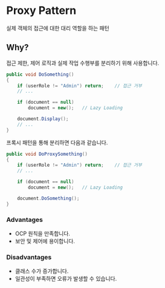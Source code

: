 # Proxy Pattern

실제 객체의 접근에 대한 대리 역할을 하는 패턴

## Why?

접근 제한, 제어 로직과 실제 작업 수행부를 분리하기 위해 사용합니다.

```cs
public void DoSomething()
{
    if (userRole != "Admin") return;    // 접근 거부
    // ...

    if (document == null)
        document = new();   // Lazy Loading

    document.Display();
    // ...
}
```

프록시 패턴을 통해 분리하면 다음과 같습니다.

```cs
public void DoProxySomething()
{
    if (userRole != "Admin") return;    // 접근 거부
    // ...

    if (document == null)
        document = new();   // Lazy Loading

    document.DoSomething();
}
```

### Advantages
- OCP 원칙을 만족합니다.
- 보안 및 제어에 용이합니다.

### Disadvantages
- 클래스 수가 증가합니다.
- 일관성이 부족하면 오류가 발생할 수 있습니다.